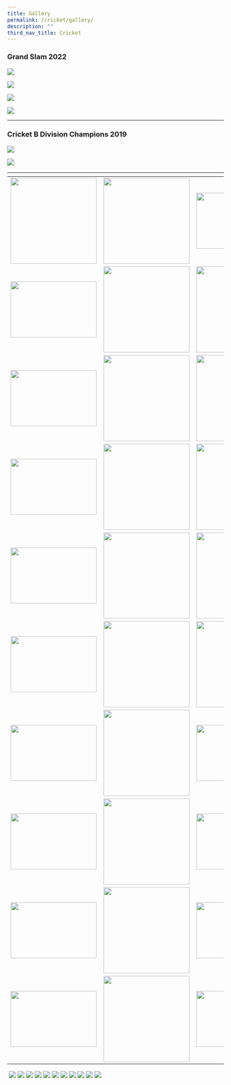 ```yaml
---
title: Gallery
permalink: /cricket/gallery/
description: ""
third_nav_title: Cricket
---
```

### Grand Slam 2022

![](/images/cricket%201.png)

![](/images/cricket%202.png)

![](/images/cricket%203.png)

![](/images/cricket%204.png)

* * *

### Cricket B Division Champions 2019

![](/images/cricket%205.png)

![](/images/cricket%206.png)

<table>
<thead>
  <tr>
    <th style="width:200px"></th>
    <th style="width:200px"></th>
    <th style="width:200px"></th>
		<th style="width:200px"></th>
  </tr>
</thead>
<tbody>
  <tr>
    <td style ="text-align:center"><a href="/images/cricket%207.jpeg"> <img src="/images/cricket%207.jpeg" style="width:200px"></a></td>
    <td style ="text-align:center"><a href="/images/cricket%208.jpeg"> <img src="/images/cricket%208.jpeg" style="width:200px"></a></td>
    <td style ="text-align:center"><a href="/images/cricket%209.jpeg"> <img src="/images/cricket%209.jpeg" style="width:200px; height: 130px"></a></td>
    <td style ="text-align:center"><a href="/images/cricket%2010.jpeg"> <img src="/images/cricket%2010.jpeg" style="width:200px"></a></td>
  </tr>
   <tr>
    <td style ="text-align:center"><a href="/images/cricket%2011.jpeg"> <img src="/images/cricket%2011.jpeg" style="width:200px; height: 130px"></a></td>
    <td style ="text-align:center"><a href="/images/cricket%2012.gif"> <img src="/images/cricket%2012.gif" style="width:200px"></a></td>
    <td style ="text-align:center"><a href="/images/cricket%2013.gif"> <img src="/images/cricket%2013.gif" style="width:200px"></a></td>
    <td style ="text-align:center"><a href="/images/cricket%2014.gif"> <img src="/images/cricket%2014.gif" style="width:200px"></a></td>
  </tr>
	<tr>
    <td style ="text-align:center"><a href="/images/cricket%2015.gif"> <img src="/images/cricket%2015.gif" style="width:200px; height: 130px"></a></td>
    <td style ="text-align:center"><a href="/images/cricket%2016.gif"> <img src="/images/cricket%2016.gif" style="width:200px"></a></td>
		<td style ="text-align:center"><a href="/images/cricket%2017.gif"> <img src="/images/cricket%2017.gif" style="width:200px"></a></td>
		<td style ="text-align:center"><a href="/images/cricket%2020.jpeg"> <img src="/images/cricket%2020.jpeg" style="width:200px"></a></td>
	</tr>
	<tr>
    <td style ="text-align:center"><a href="/images/cricket%2018.jpeg"> <img src="/images/cricket%2018.jpeg" style="width:200px; height: 130px"></a></td>
    <td style ="text-align:center"><a href="/images/cricket%2019.jpeg"> <img src="/images/cricket%2019.jpeg" style="width:200px"></a></td>
		<td style ="text-align:center"><a href="/images/cricket%2021.gif"> <img src="/images/cricket%2021.gif" style="width:200px"></a></td>
		<td style ="text-align:center"><a href="/images/cricket%2022.jpeg"> <img src="/images/cricket%2022.jpeg" style="width:200px"></a></td>
	</tr>
	<tr>
    <td style ="text-align:center"><a href="/images/cricket%2023.jpeg"> <img src="/images/cricket%2023.jpeg" style="width:200px; height: 130px"></a></td>
    <td style ="text-align:center"><a href="/images/cricket%2024.jpeg"> <img src="/images/cricket%2024.jpeg" style="width:200px"></a></td>
		<td style ="text-align:center"><a href="/images/cricket%2025.jpeg"> <img src="/images/cricket%2025.jpeg" style="width:200px"></a></td>
		<td style ="text-align:center"><a href="/images/cricket%2026.jpeg"> <img src="/images/cricket%2026.jpeg" style="width:200px"></a></td>
	</tr>
	<tr>
    <td style ="text-align:center"><a href="/images/cricket%2027.gif"> <img src="/images/cricket%2027.gif" style="width:200px; height: 130px"></a></td>
    <td style ="text-align:center"><a href="/images/cricket%2028.gif"> <img src="/images/cricket%2028.gif" style="width:200px"></a></td>
		<td style ="text-align:center"><a href="/images/cricket%2029.jpeg"> <img src="/images/cricket%2029.jpeg" style="width:200px"></a></td>
		<td style ="text-align:center"><a href="/images/cricket%2030.gif"> <img src="/images/cricket%2030.gif" style="width:200px"></a></td>
	</tr>
	<tr>
    <td style ="text-align:center"><a href="/images/cricket%2031.gif"> <img src="/images/cricket%2031.gif" style="width:200px; height: 130px"></a></td>
    <td style ="text-align:center"><a href="/images/cricket%2032.jpeg"> <img src="/images/cricket%2032.jpeg" style="width:200px"></a></td>
		<td style ="text-align:center"><a href="/images/cricket%2033.jpeg"> <img src="/images/cricket%2033.jpeg" style="width:200px; height: 130px"></a></td>
		<td style ="text-align:center"><a href="/images/cricket%2034.jpeg"> <img src="/images/cricket%2034.jpeg" style="width:200px; height: 130px"></a></td>
	</tr>
	<tr>
    <td style ="text-align:center"><a href="/images/cricket%2035.jpeg"> <img src="/images/cricket%2035.jpeg" style="width:200px; height: 130px"></a></td>
    <td style ="text-align:center"><a href="/images/cricket%2036.jpeg"> <img src="/images/cricket%2036.jpeg" style="width:200px"></a></td>
		<td style ="text-align:center"><a href="/images/cricket%2037.jpeg"> <img src="/images/cricket%2037.jpeg" style="width:200px; height: 130px"></a></td>
		<td style ="text-align:center"><a href="/images/cricket%2038.jpeg"> <img src="/images/cricket%2038.jpeg" style="width:200px; height: 130px"></a></td>
	</tr>
	<tr>
    <td style ="text-align:center"><a href="/images/cricket%2039.jpeg"> <img src="/images/cricket%2039.jpeg" style="width:200px; height: 130px"></a></td>
    <td style ="text-align:center"><a href="/images/cricket%2040.jpeg"> <img src="/images/cricket%2040.jpeg" style="width:200px"></a></td>
		<td style ="text-align:center"><a href="/images/cricket%2033.jpeg"> <img src="/images/cricket%2033.jpeg" style="width:200px; height: 130px"></a></td>
		<td style ="text-align:center"><a href="/images/cricket%2034.jpeg"> <img src="/images/cricket%2034.jpeg" style="width:200px; height: 130px"></a></td>
	</tr>
	<tr>
    <td style ="text-align:center"><a href="/images/cricket%2031.gif"> <img src="/images/cricket%2031.gif" style="width:200px; height: 130px"></a></td>
    <td style ="text-align:center"><a href="/images/cricket%2032.jpeg"> <img src="/images/cricket%2032.jpeg" style="width:200px"></a></td>
		<td style ="text-align:center"><a href="/images/cricket%2033.jpeg"> <img src="/images/cricket%2033.jpeg" style="width:200px; height: 130px"></a></td>
		<td style ="text-align:center"><a href="/images/cricket%2034.jpeg"> <img src="/images/cricket%2034.jpeg" style="width:200px; height: 130px"></a></td>
	</tr>
</tbody>
</table>


![]()
![](/images/cricket%2036.jpeg)
![](/images/cricket%2037.jpeg)
![](/images/cricket%2038.jpeg)
![](/images/cricket%2039.jpeg)
![](/images/cricket%2040.jpeg)
![](/images/cricket%2041.jpeg)
![](/images/cricket%2042.jpeg)
![](/images/cricket%2043.jpeg)
![](/images/cricket%2044.jpeg)
![](/images/cricket%2045.jpeg)
![](/images/cricket%2046.jpeg)